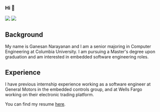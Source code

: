 ### Hi 👋

<!--
**grnarayanan/grnarayanan** is a ✨ _special_ ✨ repository because its `README.md` (this file) appears on your GitHub profile.

Here are some ideas to get you started:

- 🔭 I’m currently working on ...
- 🌱 I’m currently learning ...
- 👯 I’m looking to collaborate on ...
- 🤔 I’m looking for help with ...
- 💬 Ask me about ...
- 📫 How to reach me: ...
- 😄 Pronouns: ...
- ⚡ Fun fact: ...
-->

[![](https://img.shields.io/badge/LinkedIn-blue)](https://www.linkedin.com/in/ganesan-narayanan-60774a189/)
![](https://komarev.com/ghpvc/?username=grnarayanan)

## Background
My name is Ganesan Narayanan and I am a senior majoring in Computer Engineering at Columbia University. I am pursuing a Master's degree upon graduation and am interested in embedded software engineering roles. 

## Experience
I have previous internship experience working as a software engineer at General Motors in the embedded controls group, and at Wells Fargo working on their electronic trading platform.  

You can find my resume [here](https://www.linkedin.com/in/ganesan-narayanan-60774a189/overlay/1635498333476/single-media-viewer/?profileId=ACoAACxtLucBw9kllaWppzOIfLLePsWcAPM_XA4). 
